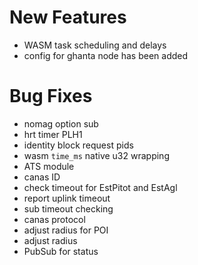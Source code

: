 # New Features
* WASM task scheduling and delays
* config for ghanta node has been added

# Bug Fixes
* nomag option sub
* hrt timer PLH1
* identity block request pids
* wasm `time_ms` native u32 wrapping
* ATS module
* canas ID
* check timeout for EstPitot and EstAgl
* report uplink timeout
* sub timeout checking
* canas protocol
* adjust radius for POI
* adjust radius
* PubSub for status
